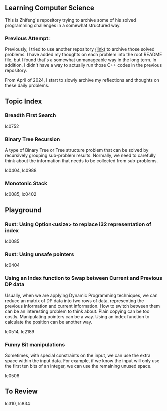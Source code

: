 ## Learning Computer Science

This is Zhifeng's repository trying to archive some of his solved programming challenges in a somewhat structured way.

### Previous Attempt:

Previously, I tried to use another repository [(link)](https://github.com/zf-w/Learn-CS-Old) to archive those solved problems. I have added my thoughts on each problem into the root README file, but I found that's a somewhat unmanageable way in the long term. In addition, I didn't have a way to actually run those C++ codes in the previous repository.

From April of 2024, I start to slowly archive my reflections and thoughts on these daily problems.

## Topic Index

### Breadth First Search

lc0752

### Binary Tree Recursion

A type of Binary Tree or Tree structure problem that can be solved by recursively grouping sub-problem results. Normally, we need to carefully think about the information that needs to be collected from sub-problems.

lc0404, lc0988

### Monotonic Stack

lc0085, lc0402

## Playground

### Rust: Using Option\<usize\> to replace i32 representation of index

lc0085

### Rust: Using unsafe pointers

lc0404

### Using an Index function to Swap between Current and Previous DP data

Usually, when we are applying Dynamic Programming techniques, we can reduce an matrix of DP data into two rows of data, representing the previous information and current information. How to switch between them can be an interesting problem to think about. Plain copying can be too costly. Manipulating pointers can be a way. Using an index function to calculate the position can be another way.

lc0514, lc2189

### Funny Bit manipulations

Sometimes, with special constraints on the input, we can use the extra space within the input data. For example, if we know the input will only use the first ten bits of an integer, we can use the remaining unused space.

lc0506

## To Review

lc310, lc834
